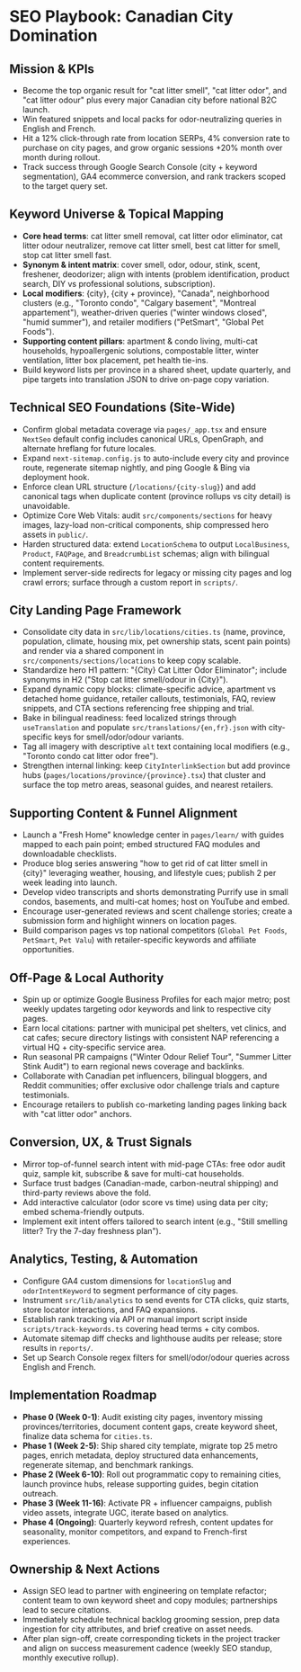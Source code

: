 # SEO Playbook: Canadian City Domination

## Mission & KPIs
- Become the top organic result for "cat litter smell", "cat litter odor", and "cat litter odour" plus every major Canadian city before national B2C launch.
- Win featured snippets and local packs for odor-neutralizing queries in English and French.
- Hit a 12% click-through rate from location SERPs, 4% conversion rate to purchase on city pages, and grow organic sessions +20% month over month during rollout.
- Track success through Google Search Console (city + keyword segmentation), GA4 ecommerce conversion, and rank trackers scoped to the target query set.

## Keyword Universe & Topical Mapping
- **Core head terms**: cat litter smell removal, cat litter odor eliminator, cat litter odour neutralizer, remove cat litter smell, best cat litter for smell, stop cat litter smell fast.
- **Synonym & intent matrix**: cover smell, odor, odour, stink, scent, freshener, deodorizer; align with intents (problem identification, product search, DIY vs professional solutions, subscription).
- **Local modifiers**: {city}, {city + province}, "Canada", neighborhood clusters (e.g., "Toronto condo", "Calgary basement", "Montreal appartement"), weather-driven queries ("winter windows closed", "humid summer"), and retailer modifiers ("PetSmart", "Global Pet Foods").
- **Supporting content pillars**: apartment & condo living, multi-cat households, hypoallergenic solutions, compostable litter, winter ventilation, litter box placement, pet health tie-ins.
- Build keyword lists per province in a shared sheet, update quarterly, and pipe targets into translation JSON to drive on-page copy variation.

## Technical SEO Foundations (Site-Wide)
- Confirm global metadata coverage via `pages/_app.tsx` and ensure `NextSeo` default config includes canonical URLs, OpenGraph, and alternate hreflang for future locales.
- Expand `next-sitemap.config.js` to auto-include every city and province route, regenerate sitemap nightly, and ping Google & Bing via deployment hook.
- Enforce clean URL structure (`/locations/{city-slug}`) and add canonical tags when duplicate content (province rollups vs city detail) is unavoidable.
- Optimize Core Web Vitals: audit `src/components/sections` for heavy images, lazy-load non-critical components, ship compressed hero assets in `public/`.
- Harden structured data: extend `LocationSchema` to output `LocalBusiness`, `Product`, `FAQPage`, and `BreadcrumbList` schemas; align with bilingual content requirements.
- Implement server-side redirects for legacy or missing city pages and log crawl errors; surface through a custom report in `scripts/`.

## City Landing Page Framework
- Consolidate city data in `src/lib/locations/cities.ts` (name, province, population, climate, housing mix, pet ownership stats, scent pain points) and render via a shared component in `src/components/sections/locations` to keep copy scalable.
- Standardize hero H1 pattern: "{City} Cat Litter Odor Eliminator"; include synonyms in H2 ("Stop cat litter smell/odour in {City}").
- Expand dynamic copy blocks: climate-specific advice, apartment vs detached home guidance, retailer callouts, testimonials, FAQ, review snippets, and CTA sections referencing free shipping and trial.
- Bake in bilingual readiness: feed localized strings through `useTranslation` and populate `src/translations/{en,fr}.json` with city-specific keys for smell/odor/odour variants.
- Tag all imagery with descriptive `alt` text containing local modifiers (e.g., "Toronto condo cat litter odor free").
- Strengthen internal linking: keep `CityInterlinkSection` but add province hubs (`pages/locations/province/{province}.tsx`) that cluster and surface the top metro areas, seasonal guides, and nearest retailers.

## Supporting Content & Funnel Alignment
- Launch a "Fresh Home" knowledge center in `pages/learn/` with guides mapped to each pain point; embed structured FAQ modules and downloadable checklists.
- Produce blog series answering "how to get rid of cat litter smell in {city}" leveraging weather, housing, and lifestyle cues; publish 2 per week leading into launch.
- Develop video transcripts and shorts demonstrating Purrify use in small condos, basements, and multi-cat homes; host on YouTube and embed.
- Encourage user-generated reviews and scent challenge stories; create a submission form and highlight winners on location pages.
- Build comparison pages vs top national competitors (`Global Pet Foods`, `PetSmart`, `Pet Valu`) with retailer-specific keywords and affiliate opportunities.

## Off-Page & Local Authority
- Spin up or optimize Google Business Profiles for each major metro; post weekly updates targeting odor keywords and link to respective city pages.
- Earn local citations: partner with municipal pet shelters, vet clinics, and cat cafes; secure directory listings with consistent NAP referencing a virtual HQ + city-specific service area.
- Run seasonal PR campaigns ("Winter Odour Relief Tour", "Summer Litter Stink Audit") to earn regional news coverage and backlinks.
- Collaborate with Canadian pet influencers, bilingual bloggers, and Reddit communities; offer exclusive odor challenge trials and capture testimonials.
- Encourage retailers to publish co-marketing landing pages linking back with "cat litter odor" anchors.

## Conversion, UX, & Trust Signals
- Mirror top-of-funnel search intent with mid-page CTAs: free odor audit quiz, sample kit, subscribe & save for multi-cat households.
- Surface trust badges (Canadian-made, carbon-neutral shipping) and third-party reviews above the fold.
- Add interactive calculator (odor score vs time) using data per city; embed schema-friendly outputs.
- Implement exit intent offers tailored to search intent (e.g., "Still smelling litter? Try the 7-day freshness plan").

## Analytics, Testing, & Automation
- Configure GA4 custom dimensions for `locationSlug` and `odorIntentKeyword` to segment performance of city pages.
- Instrument `src/lib/analytics` to send events for CTA clicks, quiz starts, store locator interactions, and FAQ expansions.
- Establish rank tracking via API or manual import script inside `scripts/track-keywords.ts` covering head terms + city combos.
- Automate sitemap diff checks and lighthouse audits per release; store results in `reports/`.
- Set up Search Console regex filters for smell/odor/odour queries across English and French.

## Implementation Roadmap
- **Phase 0 (Week 0-1)**: Audit existing city pages, inventory missing provinces/territories, document content gaps, create keyword sheet, finalize data schema for `cities.ts`.
- **Phase 1 (Week 2-5)**: Ship shared city template, migrate top 25 metro pages, enrich metadata, deploy structured data enhancements, regenerate sitemap, and benchmark rankings.
- **Phase 2 (Week 6-10)**: Roll out programmatic copy to remaining cities, launch province hubs, release supporting guides, begin citation outreach.
- **Phase 3 (Week 11-16)**: Activate PR + influencer campaigns, publish video assets, integrate UGC, iterate based on analytics.
- **Phase 4 (Ongoing)**: Quarterly keyword refresh, content updates for seasonality, monitor competitors, and expand to French-first experiences.

## Ownership & Next Actions
- Assign SEO lead to partner with engineering on template refactor; content team to own keyword sheet and copy modules; partnerships lead to secure citations.
- Immediately schedule technical backlog grooming session, prep data ingestion for city attributes, and brief creative on asset needs.
- After plan sign-off, create corresponding tickets in the project tracker and align on success measurement cadence (weekly SEO standup, monthly executive rollup).
